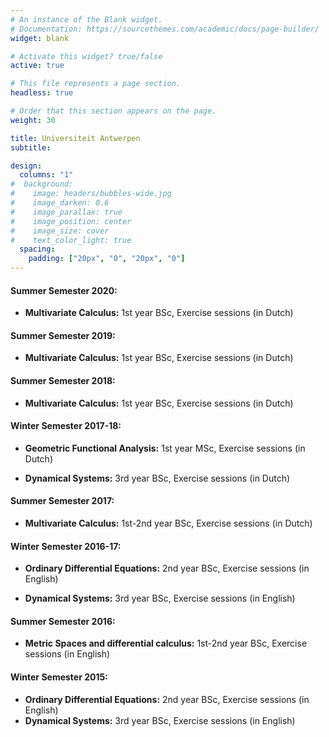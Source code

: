 ```yaml
---
# An instance of the Blank widget.
# Documentation: https://sourcethemes.com/academic/docs/page-builder/
widget: blank

# Activate this widget? true/false
active: true

# This file represents a page section.
headless: true

# Order that this section appears on the page.
weight: 30

title: Universiteit Antwerpen
subtitle: 

design:
  columns: "1"
#  background:
#    image: headers/bubbles-wide.jpg
#    image_darken: 0.6
#    image_parallax: true
#    image_position: center
#    image_size: cover
#    text_color_light: true
  spacing:
    padding: ["20px", "0", "20px", "0"]
---
```






#### Summer Semester 2020:

* **Multivariate Calculus:** 1st year BSc, Exercise sessions (in Dutch)

#### Summer Semester 2019:

* **Multivariate Calculus:** 1st year BSc, Exercise sessions (in Dutch)

#### Summer Semester 2018:

* **Multivariate Calculus:** 1st year BSc, Exercise sessions (in Dutch)

#### Winter Semester 2017-18:

* **Geometric Functional Analysis:** 1st year MSc, Exercise sessions (in Dutch)

* **Dynamical Systems:** 3rd year BSc, Exercise sessions (in Dutch)

#### Summer Semester 2017:

* **Multivariate Calculus:** 1st-2nd year BSc, Exercise sessions (in Dutch)

#### Winter Semester 2016-17:

* **Ordinary Differential Equations:** 2nd year BSc, Exercise sessions (in English)

* **Dynamical Systems:** 3rd year BSc, Exercise sessions (in English)

#### Summer Semester 2016:

* **Metric Spaces and differential calculus:** 1st-2nd year BSc, Exercise sessions (in English)

#### Winter Semester 2015:

* **Ordinary Differential Equations:** 2nd year BSc, Exercise sessions (in English)
* **Dynamical Systems:** 3rd year BSc, Exercise sessions (in English)

